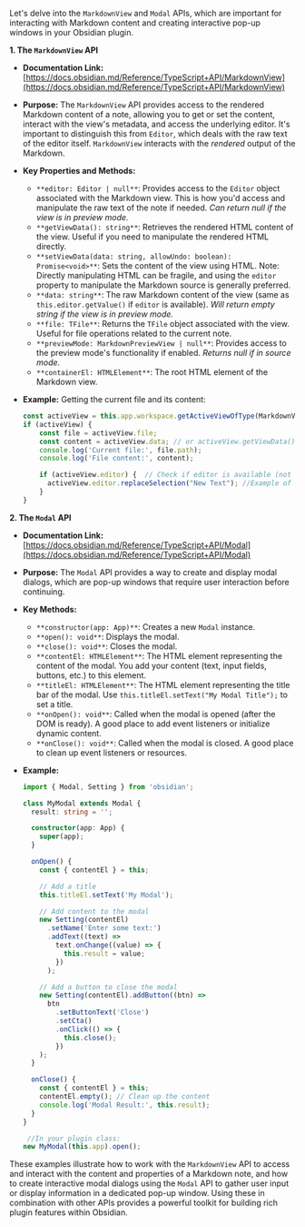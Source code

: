 Let's delve into the `MarkdownView` and `Modal` APIs, which are important for interacting with Markdown content and creating interactive pop-up windows in your Obsidian plugin.

**1. The `MarkdownView` API**

*   **Documentation Link:** [https://docs.obsidian.md/Reference/TypeScript+API/MarkdownView](https://docs.obsidian.md/Reference/TypeScript+API/MarkdownView)
*   **Purpose:** The `MarkdownView` API provides access to the rendered Markdown content of a note, allowing you to get or set the content, interact with the view's metadata, and access the underlying editor. It's important to distinguish this from `Editor`, which deals with the raw text of the editor itself. `MarkdownView` interacts with the *rendered* output of the Markdown.
*   **Key Properties and Methods:**

    *   `**editor: Editor | null**`:  Provides access to the `Editor` object associated with the Markdown view. This is how you'd access and manipulate the raw text of the note if needed. *Can return null if the view is in preview mode.*
    *   `**getViewData(): string**`: Retrieves the rendered HTML content of the view. Useful if you need to manipulate the rendered HTML directly.
    *   `**setViewData(data: string, allowUndo: boolean): Promise<void>**`: Sets the content of the view using HTML. Note: Directly manipulating HTML can be fragile, and using the `editor` property to manipulate the Markdown source is generally preferred.
    *   `**data: string**`: The raw Markdown content of the view (same as `this.editor.getValue()` if `editor` is available). *Will return empty string if the view is in preview mode.*
    *   `**file: TFile**`: Returns the `TFile` object associated with the view. Useful for file operations related to the current note.
    *   `**previewMode: MarkdownPreviewView | null**`:  Provides access to the preview mode's functionality if enabled. *Returns null if in source mode.*
    *   `**containerEl: HTMLElement**`: The root HTML element of the Markdown view.

*   **Example:**  Getting the current file and its content:

    ```typescript
    const activeView = this.app.workspace.getActiveViewOfType(MarkdownView);
    if (activeView) {
        const file = activeView.file;
        const content = activeView.data; // or activeView.getViewData(); for rendered HTML
        console.log('Current file:', file.path);
        console.log('File content:', content);

        if (activeView.editor) {  // Check if editor is available (not in preview mode)
          activeView.editor.replaceSelection("New Text"); //Example of accessing the editor
        }
    }
    ```

**2. The `Modal` API**

*   **Documentation Link:** [https://docs.obsidian.md/Reference/TypeScript+API/Modal](https://docs.obsidian.md/Reference/TypeScript+API/Modal)
*   **Purpose:**  The `Modal` API provides a way to create and display modal dialogs, which are pop-up windows that require user interaction before continuing.
*   **Key Methods:**

    *   `**constructor(app: App)**`: Creates a new `Modal` instance.
    *   `**open(): void**`: Displays the modal.
    *   `**close(): void**`: Closes the modal.
    *   `**contentEl: HTMLElement**`:  The HTML element representing the content of the modal. You add your content (text, input fields, buttons, etc.) to this element.
    *   `**titleEl: HTMLElement**`:  The HTML element representing the title bar of the modal. Use `this.titleEl.setText("My Modal Title");` to set a title.
    *   `**onOpen(): void**`:  Called when the modal is opened (after the DOM is ready). A good place to add event listeners or initialize dynamic content.
    *   `**onClose(): void**`:  Called when the modal is closed. A good place to clean up event listeners or resources.

*   **Example:**

    ```typescript
    import { Modal, Setting } from 'obsidian';

    class MyModal extends Modal {
      result: string = '';

      constructor(app: App) {
        super(app);
      }

      onOpen() {
        const { contentEl } = this;

        // Add a title
        this.titleEl.setText('My Modal');

        // Add content to the modal
        new Setting(contentEl)
          .setName('Enter some text:')
          .addText((text) =>
            text.onChange((value) => {
              this.result = value;
            })
          );

        // Add a button to close the modal
        new Setting(contentEl).addButton((btn) =>
          btn
            .setButtonText('Close')
            .setCta()
            .onClick(() => {
              this.close();
            })
        );
      }

      onClose() {
        const { contentEl } = this;
        contentEl.empty(); // Clean up the content
        console.log('Modal Result:', this.result);
      }
    }

     //In your plugin class:
    new MyModal(this.app).open();
    ```

These examples illustrate how to work with the `MarkdownView` API to access and interact with the content and properties of a Markdown note, and how to create interactive modal dialogs using the `Modal` API to gather user input or display information in a dedicated pop-up window. Using these in combination with other APIs provides a powerful toolkit for building rich plugin features within Obsidian.
